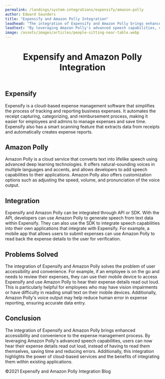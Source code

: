 ```yaml
---
permalink: /landings/system-integrations/expensify/amazon-polly
author: Edward Saunders
title: "Expensify and Amazon Polly Integration"
leadhead: "The integration of Expensify and Amazon Polly brings enhanced accessibility and convenience to the expense management process"
leadtext: "By leveraging Amazon Polly's advanced speech capabilities, users can now hear their expense details read out loud, instead of having to read them themselves, saving time and reducing errors. Additionally, this integration highlights the power of cloud-based services and the benefits of integrating them within existing applications."
image: /assets/images/articles/people-sitting-near-table.webp
---
```

<div class="arttext">	<header>
		<h1>Expensify and Amazon Polly Integration</h1>
	</header>
	<main>
		<section>
			<h2>Expensify</h2>
			<p>Expensify is a cloud-based expense management software that simplifies the process of tracking and reporting business expenses. It automates the receipt capturing, categorizing, and reimbursement process, making it easier for employees and admins to manage expenses and save time. Expensify also has a smart scanning feature that extracts data from receipts and automatically creates expense reports.</p>
		</section>
		<section>
			<h2>Amazon Polly</h2>
			<p>Amazon Polly is a cloud service that converts text into lifelike speech using advanced deep learning technologies. It offers natural-sounding voices in multiple languages and accents, and allows developers to add speech capabilities to their applications. Amazon Polly also offers customization options such as adjusting the speed, volume, and pronunciation of the voice output.</p>
		</section>
		<section>
			<h2>Integration</h2>
			<p>Expensify and Amazon Polly can be integrated through API or SDK. With the API, developers can use Amazon Polly to generate speech from text data within Expensify. They can also use the SDK to integrate speech capabilities into their own applications that integrate with Expensify. For example, a mobile app that allows users to submit expenses can use Amazon Polly to read back the expense details to the user for verification.</p>
		</section>
		<section>
			<h2>Problems Solved</h2>
			<p>The integration of Expensify and Amazon Polly solves the problem of user accessibility and convenience. For example, if an employee is on the go and needs to review their expenses, they can use their mobile device to access Expensify and use Amazon Polly to hear their expense details read out loud. This is particularly helpful for employees who may have vision impairments or have difficulty in reading small text on their mobile devices. Additionally, Amazon Polly's voice output may help reduce human error in expense reporting, ensuring accurate data entry.</p>
		</section>
		<section>
			<h2>Conclusion</h2>
			<p>The integration of Expensify and Amazon Polly brings enhanced accessibility and convenience to the expense management process. By leveraging Amazon Polly's advanced speech capabilities, users can now hear their expense details read out loud, instead of having to read them themselves, saving time and reducing errors. Additionally, this integration highlights the power of cloud-based services and the benefits of integrating them within existing applications.</p>
		</section>
	</main>
	<footer>
		<p>&copy;2021 Expensify and Amazon Polly Integration Blog</p>
	</footer>
</div>